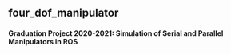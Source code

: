 ## four_dof_manipulator

#### Graduation Project 2020-2021: Simulation of Serial and Parallel Manipulators in ROS
